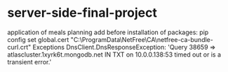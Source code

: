 # server-side-final-project
application of meals planning 
add before installation of packages: pip config set global.cert "C:\ProgramData\NetFree\CA\netfree-ca-bundle-curl.crt"
Exceptions
DnsClient.DnsResponseException: 'Query 38659 => atlascluster.1xyrk6t.mongodb.net IN TXT on 10.0.0.138:53 timed out or is a transient error.'

